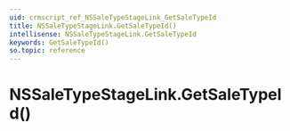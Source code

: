 ```yaml
---
uid: crmscript_ref_NSSaleTypeStageLink_GetSaleTypeId
title: NSSaleTypeStageLink.GetSaleTypeId()
intellisense: NSSaleTypeStageLink.GetSaleTypeId
keywords: GetSaleTypeId()
so.topic: reference
---
```


# NSSaleTypeStageLink.GetSaleTypeId()

